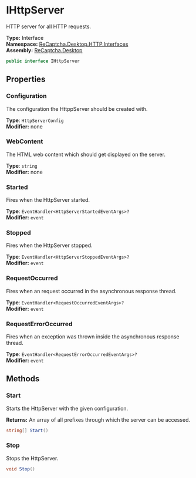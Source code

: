# IHttpServer
HTTP server for all HTTP requests.

**Type:** Interface
<br />
**Namespace:** [ReCaptcha.Desktop.HTTP.Interfaces](/ReCaptcha.Desktop/reference/recaptcha.desktop/http/interfaces/)
<br />
**Assembly:** [ReCaptcha.Desktop](/ReCaptcha.Desktop/reference/recaptcha.desktop/)

```cs
public interface IHttpServer
```


## Properties

### Configuration
The configuration the HttppServer should be created with.

**Type**: `HttpServerConfig`
<br />
**Modifier:** none

### WebContent
The HTML web content which should get displayed on the server.

**Type**: `string`
<br />
**Modifier:** none

### Started
Fires when the HttpServer started.

**Type**: `EventHandler<HttpServerStartedEventArgs>?`
<br />
**Modifier:** `event`

### Stopped
Fires when the HttpServer stopped.

**Type**: `EventHandler<HttpServerStoppedEventArgs>?`
<br />
**Modifier:** `event`

### RequestOccurred
Fires when an request occurred in the asynchronous response thread.

**Type**: `EventHandler<RequestOccurredEventArgs>?`
<br />
**Modifier:** `event`

### RequestErrorOccurred
Fires when an exception was thrown inside the asynchronous response thread.

**Type**: `EventHandler<RequestErrorOccurredEventArgs>?`
<br />
**Modifier:** `event`


## Methods

### Start
Starts the HttpServer with the given configuration.

**Returns:** An array of all prefixes through which the server can be accessed.
```cs
string[] Start()
```

### Stop
Stops the HttpServer.
```cs
void Stop()
```
